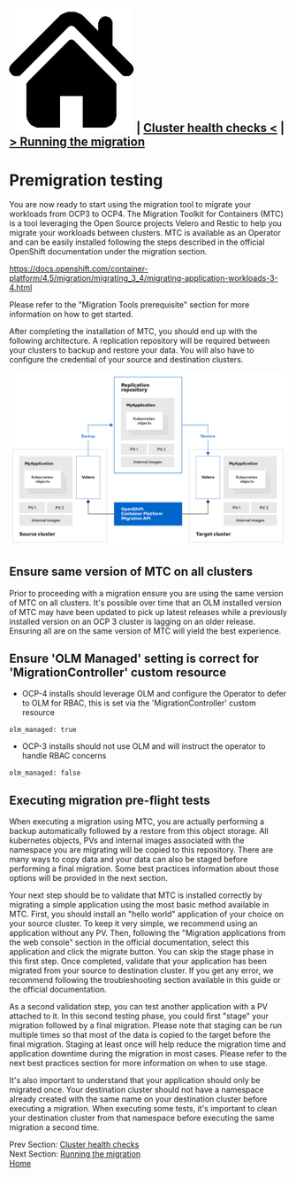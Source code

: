 [![Home](https://github.com/redhat-cop/openshift-migration-best-practices/raw/master/images/home.png)](./README.md) |  [Cluster health checks <](./cluster-health-checks.md) | [> Running the migration](./running-the-migration.md)
---
# Premigration testing

You are now ready to start using the migration tool to migrate your workloads from OCP3 to OCP4.   The Migration Toolkit for Containers (MTC) is a tool leveraging the Open Source projects Velero and Restic to help you migrate your workloads between clusters.   MTC is available as an Operator and can be easily installed following the steps described in the official OpenShift documentation under the migration section.  

https://docs.openshift.com/container-platform/4.5/migration/migrating_3_4/migrating-application-workloads-3-4.html

Please refer to the "Migration Tools prerequisite" section for more information on how to get started.

After completing the installation of MTC, you should end up with the following architecture.   A replication repository will be required between your clusters to backup and restore your data.   You will also have to configure the credential of your source and destination clusters.   

![Architecture](./images/mtc-architecture.png)


## Ensure same version of MTC on all clusters

Prior to proceeding with a migration ensure you are using the same version of MTC on all clusters.  It's possible over time that an OLM installed version of MTC may have been updated to pick up latest releases while a previously installed version on an OCP 3 cluster is lagging on an older release.   Ensuring all are on the same version of MTC will yield the best experience.

## Ensure 'OLM Managed' setting is correct for 'MigrationController' custom resource

* OCP-4 installs should leverage OLM and configure the Operator to defer to OLM for RBAC, this is set via the 'MigrationController' custom resource
```
olm_managed: true
```

* OCP-3 installs should not use OLM and will instruct the operator to handle RBAC concerns
```
olm_managed: false
```

## Executing migration pre-flight tests

When executing a migration using MTC, you are actually performing a backup automatically followed by a restore from this object storage.   All kubernetes objects, PVs and internal images associated with the namespace you are migrating will be copied to this repository.   There are many ways to copy data and your data can also be staged before performing a final migration.  Some best practices information about those options will be provided in the next section.


Your next step should be to validate that MTC is installed correctly by migrating a simple application using the most basic method available in MTC.   First, you should install an "hello world" application of your choice on your source cluster.   To keep it very simple, we recommend using an application without any PV.   Then, following the "Migration applications from the web console" section in the official documentation, select this application and click the migrate button.   You can skip the stage phase in this first step.   Once completed, validate that your application has been migrated from your source to destination cluster.   If you get any error, we recommend following the troubleshooting section available in this guide or the official documentation.

As a second validation step, you can test another application with a PV attached to it.   In this second testing phase, you could first "stage" your migration followed by a final migration.   Please note that staging can be run multiple times so that most of the data is copied to the target before the final migration.   Staging at least once will help reduce the migration time and application downtime during the migration in most cases.   Please refer to the next best practices section for more information on when to use stage.

It's also important to understand that your application should only be migrated once.    Your destination cluster should not have a namespace already created with the same name on your destination cluster before executing a migration.   When executing some tests, it's important to clean your destination cluster from that namespace before executing the same migration a second time.


Prev Section: [Cluster health checks](./cluster-health-checks.md)<br>
Next Section: [Running the migration](./running-the-migration.md)<br>
[Home](./README.md)
